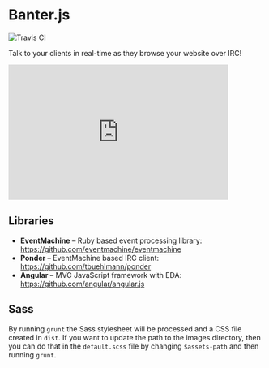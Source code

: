 Banter.js
=========

<img src="https://travis-ci.org/Wildhoney/Banter.js.png?branch=master" alt="Travis CI" />

Talk to your clients in real-time as they browse your website over IRC!

<iframe src="http://player.vimeo.com/video/72780386" width="434" height="266" frameborder="0" webkitAllowFullScreen mozallowfullscreen allowFullScreen></iframe>


Libraries
---------

 * <strong>EventMachine</strong> &ndash; Ruby based event processing library: https://github.com/eventmachine/eventmachine
 * <strong>Ponder</strong> &ndash; EventMachine based IRC client: https://github.com/tbuehlmann/ponder
 * <strong>Angular</strong> &ndash; MVC JavaScript framework with EDA: https://github.com/angular/angular.js


Sass
---------

By running `grunt` the Sass stylesheet will be processed and a CSS file created in `dist`. If you want to update the path to the images directory, then you can do that in the `default.scss` file by changing `$assets-path` and then running `grunt`.